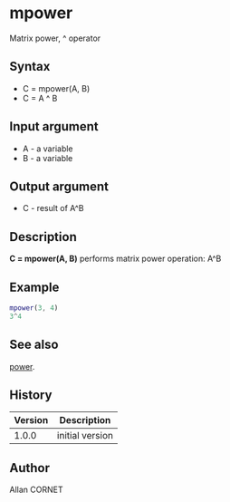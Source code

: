 # mpower

Matrix power, ^ operator

## Syntax

- C = mpower(A, B)
- C = A ^ B

## Input argument

- A - a variable
- B - a variable

## Output argument

- C - result of A^B

## Description

  <p><b>C = mpower(A, B)</b> performs matrix power operation: A^B</p>

## Example

```matlab
mpower(3, 4)
3^4
```

## See also

[power](power.md).

## History

| Version | Description     |
| ------- | --------------- |
| 1.0.0   | initial version |

## Author

Allan CORNET
